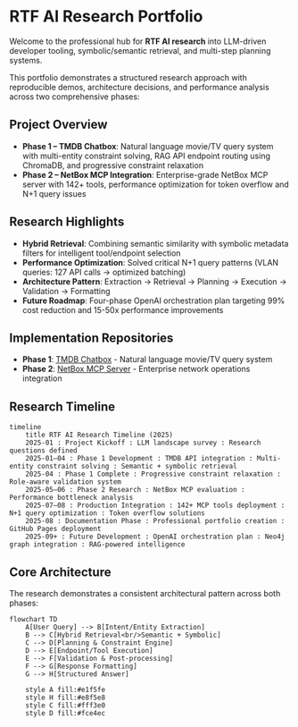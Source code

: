 # RTF AI Research Portfolio

Welcome to the professional hub for **RTF AI research** into LLM-driven developer tooling, symbolic/semantic retrieval, and multi-step planning systems.

This portfolio demonstrates a structured research approach with reproducible demos, architecture decisions, and performance analysis across two comprehensive phases:

## Project Overview

- **Phase 1 – TMDB Chatbox**: Natural language movie/TV query system with multi-entity constraint solving, RAG API endpoint routing using ChromaDB, and progressive constraint relaxation
- **Phase 2 – NetBox MCP Integration**: Enterprise-grade NetBox MCP server with 142+ tools, performance optimization for token overflow and N+1 query issues

## Research Highlights

- **Hybrid Retrieval**: Combining semantic similarity with symbolic metadata filters for intelligent tool/endpoint selection  
- **Performance Optimization**: Solved critical N+1 query patterns (VLAN queries: 127 API calls → optimized batching)
- **Architecture Pattern**: Extraction → Retrieval → Planning → Execution → Validation → Formatting
- **Future Roadmap**: Four-phase OpenAI orchestration plan targeting 99% cost reduction and 15-50x performance improvements

## Implementation Repositories

- **Phase 1**: [TMDB Chatbox](https://github.com/FinnMacCumail/tmdbGPT) - Natural language movie/TV query system
- **Phase 2**: [NetBox MCP Server](https://github.com/FinnMacCumail/mcp-netbox) - Enterprise network operations integration

## Research Timeline
```mermaid
timeline
    title RTF AI Research Timeline (2025)
    2025-01 : Project Kickoff : LLM landscape survey : Research questions defined
    2025-01–04 : Phase 1 Development : TMDB API integration : Multi-entity constraint solving : Semantic + symbolic retrieval
    2025-04 : Phase 1 Complete : Progressive constraint relaxation : Role-aware validation system
    2025-05–06 : Phase 2 Research : NetBox MCP evaluation : Performance bottleneck analysis
    2025-07–08 : Production Integration : 142+ MCP tools deployment : N+1 query optimization : Token overflow solutions
    2025-08 : Documentation Phase : Professional portfolio creation : GitHub Pages deployment
    2025-09+ : Future Development : OpenAI orchestration plan : Neo4j graph integration : RAG-powered intelligence
```

## Core Architecture

The research demonstrates a consistent architectural pattern across both phases:

```mermaid
flowchart TD
    A[User Query] --> B[Intent/Entity Extraction]
    B --> C[Hybrid Retrieval<br/>Semantic + Symbolic]
    C --> D[Planning & Constraint Engine]
    D --> E[Endpoint/Tool Execution]
    E --> F[Validation & Post-processing]
    F --> G[Response Formatting]
    G --> H[Structured Answer]
    
    style A fill:#e1f5fe
    style H fill:#e8f5e8
    style C fill:#fff3e0
    style D fill:#fce4ec
```
